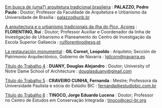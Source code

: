 
[Em busca de (uma?) arquitetura tradicional brasileira](6enanparq-palazzo.md)
: **PALAZZO, Pedro Paulo**
: Doutor; Professor da Faculdade de Arquitetura e Urbanismo da
  Universidade de Brasília
: [palazzo\@unb.br](mailto:palazzo@unb.br)

[A arquitectura e o urbanismo tradicionais da ilha do Pico, Açores](6enanparq-florentino.md)
: **FLORENTINO, Rui**
: Doutor; Professor Auxiliar e Coordenador da linha de Investigação de
  Urbanismo e Planeamento do Centro de Investigação da Escola Superior
  Gallaecia
: [ruiflorentino\@esg.pt](mailto:ruiflorentino@esg.pt)

[La restauración monumental](6enanparq-gil_cornet.md)
: **GIL Cornet, Leopoldo**
: Arquiteto; Sección de Patrimonio Arquitectónico, Gobierno de Navarra
: [lgilcorn\@navarra.es](mailto:lgilcorn@navarra.es)

[Título do Trabalho 4](6enanparq-duany.md)
: **DUANY, Douglas Alejandro**
: Doutor; University of Notre Dame School of Architecture
: [douglasduany\@gmail.com](mailto:douglasduany@gmail.com)

[Título do Trabalho 5](6enanparq-craveiro.md)
: **CRAVEIRO CUNHA, Fernanda**
: Mestre; Professora da Universidade Paulista e sócia do Estúdio BIC
: [fernanda\@estudiobic.com.br](mailto:fernanda@estudiobic.com.br)

[Título do Trabalho 6](6enanparq-tinoco.md)
: **TINOCO, Jorge Eduardo Lucena**
: Doutor; Professor no Centro de Estudos em Conservação Integrada
: [tinoco\@ceci-br.org](mailto:tinoco@ceci-br.org)

